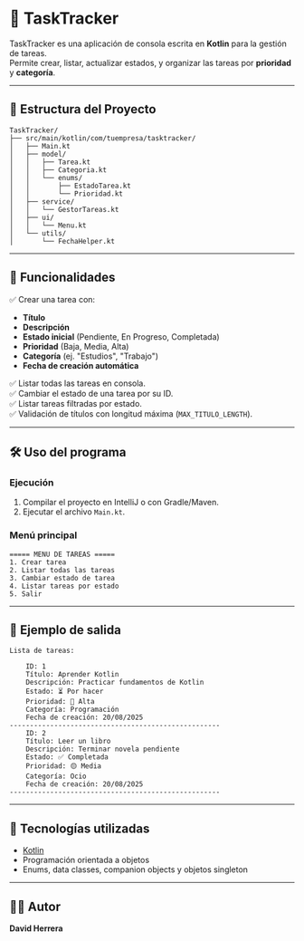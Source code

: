 # 📝 TaskTracker

TaskTracker es una aplicación de consola escrita en **Kotlin** para la gestión de tareas.  
Permite crear, listar, actualizar estados, y organizar las tareas por **prioridad** y **categoría**.  

---

## 📂 Estructura del Proyecto

```
TaskTracker/
├── src/main/kotlin/com/tuempresa/tasktracker/
│   ├── Main.kt
│   ├── model/
│   │   ├── Tarea.kt
│   │   ├── Categoria.kt
│   │   └── enums/
│   │       ├── EstadoTarea.kt
│   │       └── Prioridad.kt
│   ├── service/
│   │   └── GestorTareas.kt
│   ├── ui/
│   │   └── Menu.kt
│   └── utils/
│       └── FechaHelper.kt
```

---

## 📌 Funcionalidades

✅ Crear una tarea con:  
- **Título**  
- **Descripción**  
- **Estado inicial** (Pendiente, En Progreso, Completada)  
- **Prioridad** (Baja, Media, Alta)  
- **Categoría** (ej. "Estudios", "Trabajo")  
- **Fecha de creación automática**  

✅ Listar todas las tareas en consola.  
✅ Cambiar el estado de una tarea por su ID.  
✅ Listar tareas filtradas por estado.  
✅ Validación de títulos con longitud máxima (`MAX_TITULO_LENGTH`).  

---

## 🛠️ Uso del programa

### Ejecución

1. Compilar el proyecto en IntelliJ o con Gradle/Maven.
2. Ejecutar el archivo `Main.kt`.

### Menú principal

```
===== MENU DE TAREAS =====
1. Crear tarea
2. Listar todas las tareas
3. Cambiar estado de tarea
4. Listar tareas por estado
5. Salir
```

---

## 📸 Ejemplo de salida

```
Lista de tareas:

    ID: 1
    Título: Aprender Kotlin
    Descripción: Practicar fundamentos de Kotlin
    Estado: ⏳ Por hacer
    Prioridad: 🔴 Alta
    Categoría: Programación
    Fecha de creación: 20/08/2025
----------------------------------------------------
    ID: 2
    Título: Leer un libro
    Descripción: Terminar novela pendiente
    Estado: ✅ Completada
    Prioridad: 🟡 Media
    Categoría: Ocio
    Fecha de creación: 20/08/2025
----------------------------------------------------
```

---

## 🚀 Tecnologías utilizadas
- [Kotlin](https://kotlinlang.org/)  
- Programación orientada a objetos  
- Enums, data classes, companion objects y objetos singleton  

---

## 👨‍💻 Autor
**David Herrera**